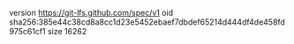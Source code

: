 version https://git-lfs.github.com/spec/v1
oid sha256:385e44c38cd8a8cc1d23e5452ebaef7dbdef65214d444df4de458fd975c61cf1
size 16262
